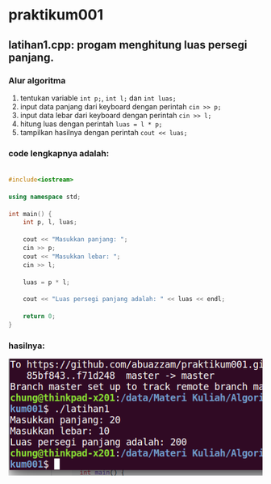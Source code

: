 # praktikum001

## latihan1.cpp: progam menghitung luas persegi panjang.

### Alur algoritma
1. tentukan variable `int p;`, `int l;` dan `int luas;`
2. input data panjang dari keyboard dengan perintah `cin >> p;`
3. input data lebar dari keyboard dengan perintah `cin >> l;`
4. hitung luas dengan perintah `luas = l * p;`
5. tampilkan hasilnya dengan perintah `cout << luas;`

### code lengkapnya adalah:
```c++

#include<iostream>

using namespace std;

int main() {
    int p, l, luas;
    
    cout << "Masukkan panjang: ";
    cin >> p;
    cout << "Masukkan lebar: ";
    cin >> l;
    
    luas = p * l;
    
    cout << "Luas persegi panjang adalah: " << luas << endl;

    return 0;
}

```

### hasilnya:
![ss_hasil](https://raw.githubusercontent.com/abuazzam/praktikum001/master/ss_latihan1.png)
